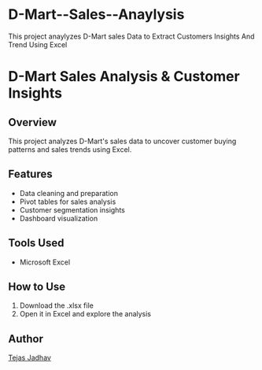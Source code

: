# D-Mart--Sales--Anaylysis
This project anaylyzes D-Mart sales Data to Extract Customers Insights And Trend Using Excel
# D-Mart Sales Analysis & Customer Insights  

## Overview  
This project analyzes D-Mart's sales data to uncover customer buying patterns and sales trends using Excel.  

## Features  
- Data cleaning and preparation  
- Pivot tables for sales analysis  
- Customer segmentation insights  
- Dashboard visualization  

## Tools Used  
- Microsoft Excel  

## How to Use  
1. Download the .xlsx file  
2. Open it in Excel and explore the analysis  

## Author  
[Tejas Jadhav](https://github.com/tejasjadhav006)

